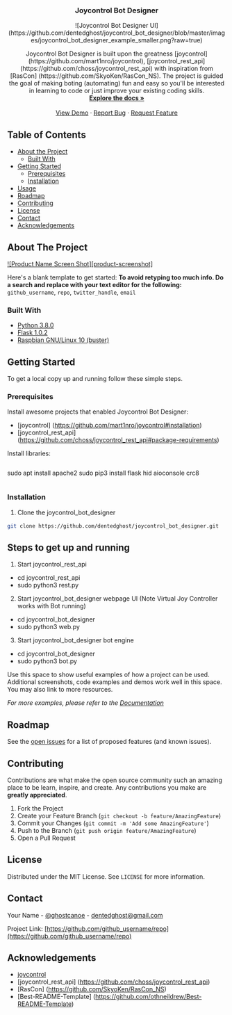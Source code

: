  <h3 align="center">Joycontrol Bot Designer</h3>

<p align="center">
  ![Joycontrol Bot Designer UI](https://github.com/dentedghost/joycontrol_bot_designer/blob/master/images/joycontrol_bot_designer_example_smaller.png?raw=true)
</p>


  <p align="center">
    Joycontrol Bot Designer is built upon the greatness [joycontrol](https://github.com/mart1nro/joycontrol), 
    [joycontrol_rest_api] (https://github.com/choss/joycontrol_rest_api) with inspiration from 
    [RasCon] (https://github.com/SkyoKen/RasCon_NS).
    The project is guided the goal of making boting (automating) fun and easy so you'll be interested in learning to code
    or just improve your existing coding skills.
    <br />
    <a href="https://github.com/dentedghost/joycontrol_bot_designer"><strong>Explore the docs »</strong></a>
    <br />
    <br />
    <a href="https://github.com/dentedghost/joycontrol_bot_designer">View Demo</a>
    ·
    <a href="https://github.com/dentedghost/joycontrol_bot_designer/issues">Report Bug</a>
    ·
    <a href="https://github.com/dentedghost/joycontrol_bot_designer/issues">Request Feature</a>
  </p>
</p>



<!-- TABLE OF CONTENTS -->
## Table of Contents

* [About the Project](#about-the-project)
  * [Built With](#built-with)
* [Getting Started](#getting-started)
  * [Prerequisites](#prerequisites)
  * [Installation](#installation)
* [Usage](#usage)
* [Roadmap](#roadmap)
* [Contributing](#contributing)
* [License](#license)
* [Contact](#contact)
* [Acknowledgements](#acknowledgements)



<!-- ABOUT THE PROJECT -->
## About The Project

[![Product Name Screen Shot][product-screenshot]](https://example.com)

Here's a blank template to get started:
**To avoid retyping too much info. Do a search and replace with your text editor for the following:**
`github_username`, `repo`, `twitter_handle`, `email`


### Built With

* [Python 3.8.0](https://www.python.org/downloads/release/python-380/?ref=codebldr)
* [Flask 1.0.2](https://pypi.org/project/Flask/)
* [Raspbian GNU/Linux 10 (buster)](https://www.raspberrypi.org/blog/buster-the-new-version-of-raspbian/)



<!-- GETTING STARTED -->
## Getting Started

To get a local copy up and running follow these simple steps.

### Prerequisites

Install awesome projects that enabled Joycontrol Bot Designer:
* [joycontrol] (https://github.com/mart1nro/joycontrol#installation)
* [joycontrol_rest_api] (https://github.com/choss/joycontrol_rest_api#package-requirements)

Install libraries:
```sh
```
sudo apt install apache2
sudo pip3 install flask hid aioconsole crc8
```
```

### Installation
 
1. Clone the joycontrol_bot_designer
```sh
git clone https://github.com/dentedghost/joycontrol_bot_designer.git
```


<!-- USAGE EXAMPLES -->
## Steps to get up and running
1. Start joycontrol_rest_api
* cd joycontrol_rest_api
* sudo python3 rest.py

2. Start joycontrol_bot_designer webpage UI (Note Virtual Joy Controller works with Bot running)
* cd joycontrol_bot_designer
* sudo python3 web.py

3. Start joycontrol_bot_designer bot engine
* cd joycontrol_bot_designer
* sudo python3 bot.py



Use this space to show useful examples of how a project can be used. Additional screenshots, code examples and demos work well in this space. You may also link to more resources.

_For more examples, please refer to the [Documentation](https://example.com)_



<!-- ROADMAP -->
## Roadmap

See the [open issues](https://github.com/github_username/repo/issues) for a list of proposed features (and known issues).



<!-- CONTRIBUTING -->
## Contributing

Contributions are what make the open source community such an amazing place to be learn, inspire, and create. Any contributions you make are **greatly appreciated**.

1. Fork the Project
2. Create your Feature Branch (`git checkout -b feature/AmazingFeature`)
3. Commit your Changes (`git commit -m 'Add some AmazingFeature'`)
4. Push to the Branch (`git push origin feature/AmazingFeature`)
5. Open a Pull Request



<!-- LICENSE -->
## License

Distributed under the MIT License. See `LICENSE` for more information.



<!-- CONTACT -->
## Contact

Your Name - [@ghostcanoe](https://twitter.com/ghostcanoe) - dentedghost@gmail.com

Project Link: [https://github.com/github_username/repo](https://github.com/github_username/repo)



<!-- ACKNOWLEDGEMENTS -->
## Acknowledgements

* [joycontrol](https://github.com/mart1nro/joycontrol)
* [joycontrol_rest_api] (https://github.com/choss/joycontrol_rest_api)
* [RasCon] (https://github.com/SkyoKen/RasCon_NS)
* [Best-README-Template] (https://github.com/othneildrew/Best-README-Template)


